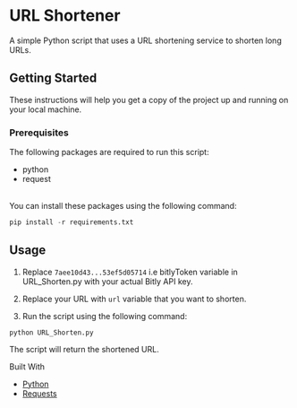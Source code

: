 <h1>URL Shortener</h1>
A simple Python script that uses a URL shortening service to shorten long URLs.

<h2>Getting Started</h2>
These instructions will help you get a copy of the project up and running on your local machine.

<h3>Prerequisites</h3>
The following packages are required to run this script:

* python 
* request 

<br>You can install these packages using the following command:

```python
pip install -r requirements.txt
```
## Usage
1. Replace ```7aee10d43...53ef5d05714``` i.e bitlyToken variable in URL_Shorten.py with your actual Bitly API key.

2. Replace your URL with `url` variable that you want to shorten.

3. Run the script using the following command:

```pip
python URL_Shorten.py
```
The script will return the shortened URL.

Built With</br>
* <a href = "www.python.org">Python</a><br>
* <a href = "https://docs.python-requests.org/en/latest/">Requests</a>
